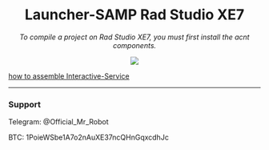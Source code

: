 <h1 align="center">Launcher-SAMP Rad Studio XE7</h1>



<p align="center">
	<i>To compile a project on Rad Studio XE7, you must first install the acnt components.</i>
</p>

<p align="center">
	<img src="https://i.postimg.cc/bw2ZVp4G/3.png" />
</p>

<a href="https://youtu.be/bv90UniUB8c"> how to assemble Interactive-Service </a>

-------

### Support
Telegram: @Official_Mr_Robot

BTC: 1PoieWSbe1A7o2nAuXE37ncQHnGqxcdhJc
